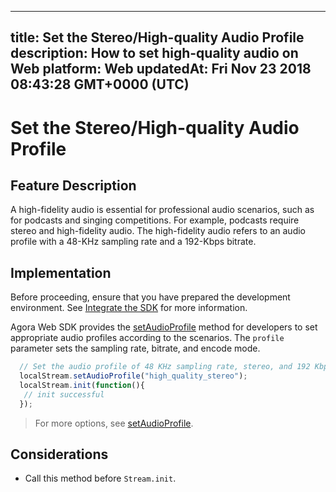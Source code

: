
---
title: Set the Stereo/High-quality Audio Profile
description: How to set high-quality audio on Web
platform: Web
updatedAt: Fri Nov 23 2018 08:43:28 GMT+0000 (UTC)
---
# Set the Stereo/High-quality Audio Profile
## Feature Description 

A high-fidelity audio is essential for professional audio scenarios, such as for podcasts and singing competitions. For example, podcasts require stereo and high-fidelity audio. The high-fidelity audio refers to an audio profile with a 48-KHz sampling rate and a 192-Kbps bitrate. 


## Implementation
Before proceeding, ensure that you have prepared the development environment. See [Integrate the SDK](../../en/Voice/web_prepare.md) for more information.

Agora Web SDK provides the [setAudioProfile](https://docs.agora.io/en/Voice/API%20Reference/web/interfaces/agorartc.stream.html#setaudioprofile) method for developers to set appropriate audio profiles according to the scenarios. The `profile` parameter sets the sampling rate, bitrate, and encode mode.

```javascript
  // Set the audio profile of 48 KHz sampling rate, stereo, and 192 Kbps bitrate.
  localStream.setAudioProfile("high_quality_stereo");
  localStream.init(function(){
   // init successful
  });
```

> For more options, see  [setAudioProfile](https://docs.agora.io/en/Voice/API%20Reference/web/interfaces/agorartc.stream.html#setaudioprofile).

## Considerations

- Call this method before `Stream.init`.
